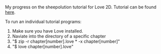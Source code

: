 My progress on the sheepolution tutorial for Love 2D.
Tutorial can be found [here](https://sheepolution.com/learn/book/contents).

To run an individual tutorial programs:
1. Make sure you have Love installed.
2. Naviate into the directory of a specific chapter
3. "$ zip -r chapter[number].love * -x chapter[number]"
4. "$ love chapter[number].love"

